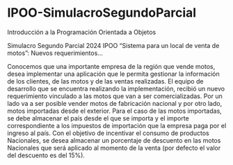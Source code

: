 # IPOO-SimulacroSegundoParcial
Introducción a la Programación Orientada a Objetos 

Simulacro Segundo Parcial 2024 IPOO
“Sistema para un local de venta de motos”: Nuevos requerimientos...

Conocemos que una importante empresa de la región que vende motos, desea implementar una aplicación que le
permita gestionar la información de los clientes, de las motos y de las ventas realizadas.
El equipo de desarrollo que se encuentra realizando la implementación, recibió un nuevo requerimiento vinculado a
las motos que van a ser comercializadas. Por un lado va a ser posible vender motos de fabricación nacional y por otro lado,
motos importadas desde el exterior. Para el caso de las motos importadas, se debe almacenar el país desde el que se importa
y el importe correspondiente a los impuestos de importación que la empresa paga por el ingreso al país. Con el objetivo de
incentivar el consumo de productos Nacionales, se desea almacenar un porcentaje de descuento en las motos Nacionales que
será aplicado al momento de la venta (por defecto el valor del descuento es del 15%).
